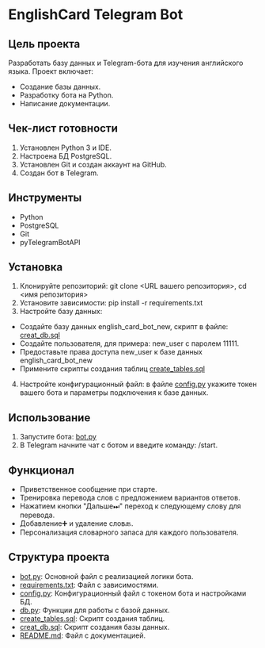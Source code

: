 # EnglishCard Telegram Bot

## Цель проекта

Разработать базу данных и Telegram-бота для изучения английского языка. Проект включает:
- Создание базы данных.
- Разработку бота на Python.
- Написание документации.

## Чек-лист готовности

1. Установлен Python 3 и IDE.
2. Настроена БД PostgreSQL.
3. Установлен Git и создан аккаунт на GitHub.
4. Создан бот в Telegram.

## Инструменты

- Python
- PostgreSQL
- Git
- pyTelegramBotAPI

## Установка

1. Клонируйте репозиторий: git clone <URL вашего репозитория>, cd <имя репозитория>
2. Установите зависимости: pip install -r requirements.txt
3. Настройте базу данных:
- Создайте базу данных english_card_bot_new, скрипт в файле: [creat_db.sql](creat_db.sql)
- Создайте пользователя, для примера: new_user с паролем 11111.
- Предоставьте права доступа new_user к базе данных english_card_bot_new
- Примените скрипты создания таблиц [create_tables.sql](create_tables.sql)
4. Настройте конфигурационный файл: в файле [config.py](config.py) укажите токен вашего бота и параметры подключения к базе данных.

## Использование

1. Запустите бота: [bot.py](bot.py)
2. В Telegram начните чат с ботом и введите команду: /start.

## Функционал

- Приветственное сообщение при старте.
- Тренировка перевода слов с предложением вариантов ответов.
- Нажатием кнопки "Дальше⏭" переход к следующему слову для перевода.
- Добавление➕ и удаление слов🔙.
- Персонализация словарного запаса для каждого пользователя.

## Структура проекта

- [bot.py](bot.py): Основной файл с реализацией логики бота.
- [requirements.txt](requirements.txt): Файл с зависимостями.
- [config.py](config.py): Конфигурационный файл с токеном бота и настройками БД.
- [db.py](db.py): Функции для работы с базой данных.
- [create_tables.sql](create_tables.sql): Скрипт создания таблиц.
- [creat_db.sql](creat_db.sql): Скрипт создания базы данных.
- [README.md](README.md): Файл с документацией.


